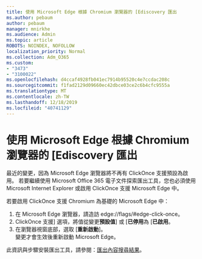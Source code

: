 ```yaml
---
title: 使用 Microsoft Edge 根據 Chromium 瀏覽器的 [Ediscovery 匯出
ms.author: pebaum
author: pebaum
manager: mnirkhe
ms.audience: Admin
ms.topic: article
ROBOTS: NOINDEX, NOFOLLOW
localization_priority: Normal
ms.collection: Adm_O365
ms.custom:
- "3473"
- "3100022"
ms.openlocfilehash: d4ccaf4928fb041ec7914b95520c4e7ccdac208c
ms.sourcegitcommit: f1fad2129d09660ec42dbce03ce2c6b4cfc9555a
ms.translationtype: MT
ms.contentlocale: zh-TW
ms.lasthandoff: 12/18/2019
ms.locfileid: "40741129"
---
```

# <a name="using-microsoft-edge-based-on-chromium-browsers-for-ediscovery-export"></a>使用 Microsoft Edge 根據 Chromium 瀏覽器的 [Ediscovery 匯出

最近的變更，因為 Microsoft Edge 瀏覽器將不再有 ClickOnce 支援預設為啟用。 若要繼續使用 Microsoft Office 365 電子文件探索匯出工具，您也必須使用 Microsoft Internet Explorer 或啟用 ClickOnce 支援 Microsoft Edge 中。 

若要啟用 ClickOnce 支援 Chromium 為基礎的 Microsoft Edge 中： 
1. 在 Microsoft Edge 瀏覽器，請造訪 edge://flags/#edge-click-once。
2. ClickOnce 支援] 選項，將值從變更**預設值**] 或 [**已停用**為 [**已啟用**。 
3. 在瀏覽器視窗底部，選取 [**重新啟動**]。 <br>
 變更才會生效後重新啟動 Microsoft Edge。 

此資訊與步驟安裝匯出工具，請參閱：[匯出內容搜尋結果](https://docs.microsoft.com/microsoft-365/compliance/export-search-results)。